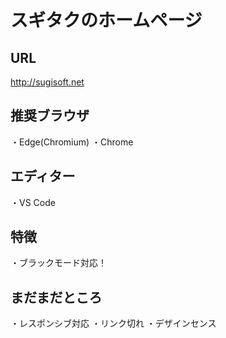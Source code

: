 # スギタクのホームページ
## URL
http://sugisoft.net

## 推奨ブラウザ
・Edge(Chromium)
・Chrome

## エディター
・VS Code

## 特徴
・ブラックモード対応！

## まだまだところ
・レスポンシブ対応
・リンク切れ
・デザインセンス
